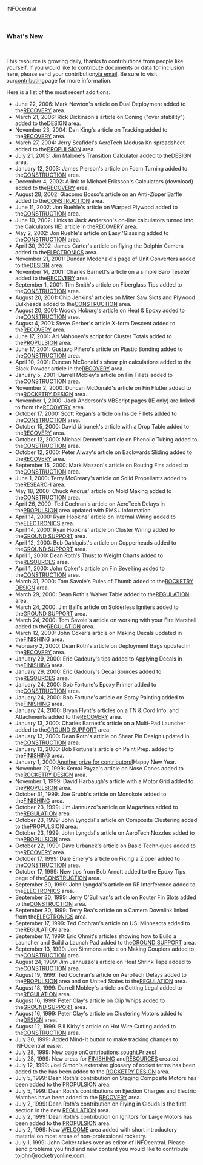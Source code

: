 INFOcentral

![](/images/space.gif)

### What's New

&nbsp;

This resource is growing daily, thanks to contributions from people like yourself. If you would like to contribute documents or data for inclusion here, please send your contribution[via email](mailto:john@rocketryonline.com). Be sure to visit our[contributing](index_contribute.html)page for more information.

Here is a list of the most recent additions:

- June 22, 2006: Mark Newton's article on Dual Deployment added to the[RECOVERY](index_recovery.html) area.
- March 21, 2006: Rick Dickinson's article on Coning ("over stability") added to the[DESIGN](index_design.html) area.
- November 23, 2004: Dan King's article on Tracking added to the[RECOVERY](index_recovery.html) area.
- March 27, 2004: Jerry Scafidel's AeroTech Medusa Kn spreadsheet added to the[PROPULSION](index_propulsion.html) area.
- July 21, 2003: Jim Malone's Transition Calculator added to the[DESIGN](index_design.html) area.
- January 12, 2003: James Pierson's article on Foam Turning added to the[CONSTRUCTION](index_construction.html) area.
- December 4, 2002: A link to Michael Eriksson's Calculators (download) added to the[RECOVERY](index_recovery.html) area.
- August 28, 2002: Giacomo Bosso's article on an Anti-Zipper Baffle added to the[CONSTRUCTION](index_construction.html) area.
- June 11, 2002: Jon Ruehle's article on Warped Plywood added to the[CONSTRUCTION](index_construction.html) area.
- June 10, 2002: Links to Jack Anderson's on-line calculators turned into the Calculators (IE) article in the[RECOVERY](index_recovery.html) area.
- May 2, 2002: Jon Ruehle's article on Easy 'Glassing added to the[CONSTRUCTION](index_construction.html) area.
- April 30, 2002: James Carter's article on flying the Dolphin Camera added to the[ELECTRONICS](index_electronics.html) area.
- November 21, 2001: Duncan Mcdonald's page of Unit Converters added to the[DESIGN](index_design.html) area.
- November 14, 2001: Charles Barnett's article on a simple Baro Teseter added to the[RECOVERY](index_recovery.html) area.
- September 1, 2001: Tim Smith's article on Fiberglass Tips added to the[CONSTRUCTION](index_construction.html) area.
- August 20, 2001: Chip Jenkins' articles on Miter Saw Slots and Plywood Bulkheads added to the[CONSTRUCTION](index_construction.html) area.
- August 20, 2001: Woody Hoburg's article on Heat & Epoxy added to the[CONSTRUCTION](index_construction.html) area.
- August 4, 2001: Steve Gerber's article X-form Descent added to the[RECOVERY](index_recovery.html) area.
- June 17, 2001: Ari Mahonen's script for Cluster Totals added to the[PROPULSION](index_propulsion.html) area.
- June 17, 2001: Gustavo Piñero's article on Plastic Bonding added to the[CONSTRUCTION](index_construction.html) area.
- April 10, 2001: Duncan McDonald's shear pin calculations added to the Black Powder article in the[RECOVERY](index_recovery.html) area.
- January 5, 2001: Darrell Mobley's article on Fin Fillets added to the[CONSTRUCTION](index_construction.html) area.
- November 2, 2000: Duncan McDonald's article on Fin Flutter added to the[ROCKETRY DESIGN](index_design.html) area.
- November 1, 2000: Jack Anderson's VBScript pages (IE only) are linked to from the[RECOVERY](index_recovery.html) area.
- October 17, 2000: Scott Regan's article on Inside Fillets added to the[CONSTRUCTION](index_construction.html) area.
- October 15, 2000: David Urbanek's article with a Drop Table added to the[RECOVERY](index_recovery.html) area.
- October 12, 2000: Michael Dennett's article on Phenolic Tubing added to the[CONSTRUCTION](index_construction.html) area.
- October 12, 2000: Peter Alway's article on Backwards Sliding added to the[RECOVERY](index_recovery.html) area.
- September 15, 2000: Mark Mazzon's article on Routing Fins added to the[CONSTRUCTION](index_construction.html) area.
- June 1, 2000: Terry McCreary's article on Solid Propellants added to the[RESEARCH](index_research.html) area.
- May 18, 2000: Chuck Andrus' article on Mold Making added to the[CONSTRUCTION](index_construction.html) area.
- April 26, 2000: Ted Cochran's article on AeroTech Delays in the[PROPULSION](index_propulsion.html) area updated with RMS+ information.
- April 14, 2000: Ryan Hopkins' article on Internal Wiring added to the[ELECTRONICS](index_electronics.html) area.
- April 14, 2000: Ryan Hopkins' article on Cluster Wiring added to the[GROUND SUPPORT](index_support.html) area.
- April 12, 2000: Bob Dahlquist's article on Copperheads added to the[GROUND SUPPORT](index_support.html) area.
- April 1, 2000: Dean Roth's Thust to Weight Charts added to the[RESOURCES](index_resources.html) area.
- April 1, 2000: John Coker's article on Fin Bevelling added to the[CONSTRUCTION](index_construction.html) area.
- March 31, 2000: Tom Savoie's Rules of Thumb added to the[ROCKETRY DESIGN](index_design.html) area.
- March 29, 2000: Dean Roth's Waiver Table added to the[REGULATION](index_regulation.html) area.
- March 24, 2000: Jim Ball's article on Solderless Igniters added to the[GROUND SUPPORT](index_support.html) area.
- March 24, 2000: Tom Savoie's article on working with your Fire Marshall added to the[REGULATION](index_regulation.html) area.
- March 12, 2000: John Coker's article on Making Decals updated in the[FINISHING](index_finishing.html) area.
- February 2, 2000: Dean Roth's article on Deployment Bags updated in the[RECOVERY](index_recovery.html) area.
- January 29, 2000: Eric Gadoury's tips added to Applying Decals in the[FINISHING](index_finishing.html) area.
- January 29, 2000: Eric Gadoury's Decal Sources added to the[RESOURCES](index_resources.html) area.
- January 24, 2000: Bob Fortune's Epoxy Primer added to the[CONSTRUCTION](index_construction.html) area.
- January 24, 2000: Bob Fortune's article on Spray Painting added to the[FINISHING](index_finishing.html) area.
- January 24, 2000: Bryan Flynt's articles on a TN & Cord Info. and Attachments added to the[RECOVERY](index_recovery.html) area.
- January 13, 2000: Charles Barnett's article on a Multi-Pad Launcher added to the[GROUND SUPPORT](index_support.html) area.
- January 13, 2000: Dean Roth's article on Shear Pin Design updated in the[CONSTRUCTION](index_construction.html) area.
- January 13, 2000: Bob Fortune's article on Paint Prep. added to the[FINISHING](index_finishing.html) area.
- January 1, 2000:[Another prize for contributors!](index_contribute.html)Happy New Year.
- November 27, 1999: Kemal Payza's article on Nose Cones added to the[ROCKETRY DESIGN](index_design.html) area.
- November 1, 1999: David Harbaugh's article with a Motor Grid added to the[PROPULSION](index_propulsion.html) area.
- October 31, 1999: Joe Grubb's article on Monokote added to the[FINISHING](index_finishing.html) area.
- October 23, 1999: Jim Jannuzzo's article on Magazines added to the[REGULATION](index_regulation.html) area.
- October 23, 1999: John Lyngdal's article on Composite Clustering added to the[PROPULSION](index_propulsion.html) area.
- October 23, 1999: John Lyngdal's article on AeroTech Nozzles added to the[PROPULSION](index_propulsion.html) area.
- October 22, 1999: Dave Urbanek's article on Basic Techniques added to the[RECOVERY](index_recovery.html) area.
- October 17, 1999: Dale Emery's article on Fixing a Zipper added to the[CONSTRUCTION](index_construction.html) area.
- October 17, 1999: New tips from Bob Arnott added to the Epoxy Tips page of the[CONSTRUCTION](index_construction.html) area.
- September 30, 1999: John Lyngdal's article on RF Interference added to the[ELECTRONICS](index_electronics.html) area.
- September 30, 1999: Jerry O'Sullivan's article on Router Fin Slots added to the[CONSTRUCTION](index_construction.html) area.
- September 30, 1999: Terry Rea's article on a Camera Downlink linked from the[ELECTRONICS](index_electronics.html) area.
- September 17, 1999: Ted Cochran's article on US: Minnesota added to the[REGULATION](index_regulation.html) area.
- September 17, 1999: Eric Ohmit's articles showing how to Build a Launcher and Build a Launch Pad added to the[GROUND SUPPORT](index_support.html) area.
- September 13, 1999: Jon Simmons article on Making Couplers added to the[CONSTRUCTION](index_construction.html) area.
- August 24, 1999: Jim Jannuzzo's article on Heat Shrink Tape added to the[CONSTRUCTION](index_construction.html) area.
- August 19, 1999: Ted Cochran's article on AeroTech Delays added to the[PROPULSION](index_propulsion.html) area and on United States to the[REGULATION](index_regulation.html) area.
- August 18, 1999: Darrell Mobley's article on Getting Legal added to the[REGULATION](index_regulation.html) area.
- August 16, 1999: Peter Clay's article on Clip Whips added to the[GROUND SUPPORT](index_support.html) area.
- August 16, 1999: Peter Clay's article on Clustering Motors added to the[DESIGN](index_design.html) area.
- August 12, 1999: Bill Kirby's article on Hot Wire Cutting added to the[CONSTRUCTION](index_construction.html) area.
- July 30, 1999: Added Mind-It button to make tracking changes to INFOcentral easier.
- July 28, 1999: New page on[Contributions sought.](index_contribute.html)Prizes!
- July 28, 1999: New areas for [FINISHING](index_finishing.html) and[RESOURCES](index_resources.html) created.
- July 12, 1999: Joel Simon's extensive glossary of rocket terms has been added to the has been added to the [ROCKETRY DESIGN](index_design.html) area.
- July 5, 1999: Dean Roth's contribution on Staging Composite Motors has been added to the [PROPULSION](index_propulsion.html) area.
- July 5, 1999: Dean Roth's contributions on Ejection Charges and Electric Matches have been added to the [RECOVERY](index_recovery.html) area.
- July 2, 1999: Dean Roth's contribution on Flying in Clouds is the first section in the new [REGULATION](index_regulation.html) area.
- July 2, 1999: Dean Roth's contribution on Ignitors for Large Motors has been added to the [PROPULSION](index_propulsion.html) area.
- July 2, 1999: New [WELCOME](index_welcome.html) area added with short introductory material on most areas of non-professional rocketry.
- July 1, 1999: John Coker takes over as editor of INFOcentral. Please send problems you find and new content you would like to contribute to[john@rocketryonline.com](mailto:john@rocketryonline.com).
